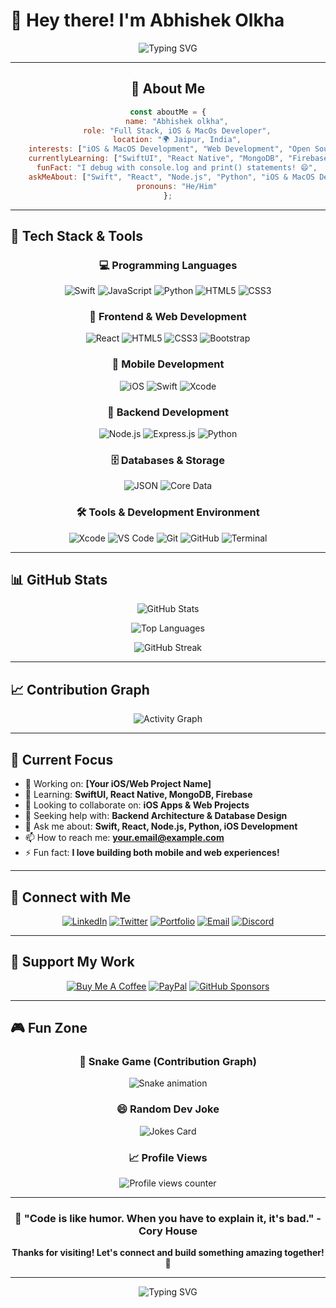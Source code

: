 # 👋 Hey there! I'm Abhishek Olkha
<div align="center">
  
![Typing SVG](https://readme-typing-svg.herokuapp.com?font=Fira+Code&size=30&duration=3000&pause=1000&color=36BCF7FF&center=true&vCenter=true&width=600&lines=Full+Stack+Developer+%F0%9F%9A%80;Open+Source+Enthusiast+%E2%9C%A8;Always+Learning+New+Things+%F0%9F%93%9A;Let's+Build+Something+Amazing!+%F0%9F%92%A1)

</div>

---

<div align="center">

## 🌟 About Me

```javascript
const aboutMe = {
    name: "Abhishek olkha",
    role: "Full Stack, iOS & MacOs Developer",
    location: "🌍 Jaipur, India",
    interests: ["iOS & MacOS Development", "Web Development", "Open Source", "Mobile Apps"],
    currentlyLearning: ["SwiftUI", "React Native", "MongoDB", "Firebase"],
    funFact: "I debug with console.log and print() statements! 😄",
    askMeAbout: ["Swift", "React", "Node.js", "Python", "iOS & MacOS Development"],
    pronouns: "He/Him"
};
```

</div>

---

## 🚀 Tech Stack & Tools

<div align="center">

### 💻 Programming Languages
![Swift](https://img.shields.io/badge/Swift-FA7343?style=for-the-badge&logo=swift&logoColor=white)
![JavaScript](https://img.shields.io/badge/JavaScript-F7DF1E?style=for-the-badge&logo=javascript&logoColor=black)
![Python](https://img.shields.io/badge/Python-3776AB?style=for-the-badge&logo=python&logoColor=white)
![HTML5](https://img.shields.io/badge/HTML5-E34F26?style=for-the-badge&logo=html5&logoColor=white)
![CSS3](https://img.shields.io/badge/CSS3-1572B6?style=for-the-badge&logo=css3&logoColor=white)

### 🎨 Frontend & Web Development
![React](https://img.shields.io/badge/React-20232A?style=for-the-badge&logo=react&logoColor=61DAFB)
![HTML5](https://img.shields.io/badge/HTML5-E34F26?style=for-the-badge&logo=html5&logoColor=white)
![CSS3](https://img.shields.io/badge/CSS3-1572B6?style=for-the-badge&logo=css3&logoColor=white)
![Bootstrap](https://img.shields.io/badge/Bootstrap-7952B3?style=for-the-badge&logo=bootstrap&logoColor=white)

### 📱 Mobile Development
![iOS](https://img.shields.io/badge/iOS-000000?style=for-the-badge&logo=ios&logoColor=white)
![Swift](https://img.shields.io/badge/Swift-FA7343?style=for-the-badge&logo=swift&logoColor=white)
![Xcode](https://img.shields.io/badge/Xcode-007ACC?style=for-the-badge&logo=xcode&logoColor=white)

### 🔧 Backend Development
![Node.js](https://img.shields.io/badge/Node.js-43853D?style=for-the-badge&logo=node.js&logoColor=white)
![Express.js](https://img.shields.io/badge/Express.js-404D59?style=for-the-badge&logo=express&logoColor=white)
![Python](https://img.shields.io/badge/Python-3776AB?style=for-the-badge&logo=python&logoColor=white)

### 🗄️ Databases & Storage
![JSON](https://img.shields.io/badge/JSON-000000?style=for-the-badge&logo=json&logoColor=white)
![Core Data](https://img.shields.io/badge/Core_Data-007ACC?style=for-the-badge&logo=apple&logoColor=white)

### 🛠️ Tools & Development Environment
![Xcode](https://img.shields.io/badge/Xcode-007ACC?style=for-the-badge&logo=xcode&logoColor=white)
![VS Code](https://img.shields.io/badge/VS_Code-007ACC?style=for-the-badge&logo=visual-studio-code&logoColor=white)
![Git](https://img.shields.io/badge/Git-F05032?style=for-the-badge&logo=git&logoColor=white)
![GitHub](https://img.shields.io/badge/GitHub-100000?style=for-the-badge&logo=github&logoColor=white)
![Terminal](https://img.shields.io/badge/Terminal-000000?style=for-the-badge&logo=gnometerminal&logoColor=white)

</div>

---

## 📊 GitHub Stats

<div align="center">
  
![GitHub Stats](https://github-readme-stats.vercel.app/api?username=itsabhishekolkha&show_icons=true&theme=tokyonight&hide_border=true&count_private=true)

![Top Languages](https://github-readme-stats.vercel.app/api/top-langs/?username=itsabhishekolkha&layout=compact&theme=tokyonight&hide_border=true&langs_count=8)

![GitHub Streak](https://github-readme-streak-stats.herokuapp.com/?user=itsabhishekolkha&theme=tokyonight&hide_border=true)

</div>

---



## 📈 Contribution Graph
<div align="center">
  
![Activity Graph](https://github-readme-activity-graph.vercel.app/graph?username=itsabhishekolkha&theme=tokyo-night&hide_border=true)

</div>

---

## 🎯 Current Focus

- 🔭 Working on: **[Your iOS/Web Project Name]**
- 🌱 Learning: **SwiftUI, React Native, MongoDB, Firebase**
- 👯 Looking to collaborate on: **iOS Apps & Web Projects**
- 🤔 Seeking help with: **Backend Architecture & Database Design**
- 💬 Ask me about: **Swift, React, Node.js, Python, iOS Development**
- 📫 How to reach me: **your.email@example.com**
- ⚡ Fun fact: **I love building both mobile and web experiences!**

---


## 🤝 Connect with Me

<div align="center">

[![LinkedIn](https://img.shields.io/badge/LinkedIn-0077B5?style=for-the-badge&logo=linkedin&logoColor=white)](https://linkedin.com/in/yourprofile)
[![Twitter](https://img.shields.io/badge/Twitter-1DA1F2?style=for-the-badge&logo=twitter&logoColor=white)](https://twitter.com/yourhandle)
[![Portfolio](https://img.shields.io/badge/Portfolio-000000?style=for-the-badge&logo=vercel&logoColor=white)](https://yourportfolio.com)
[![Email](https://img.shields.io/badge/Email-D14836?style=for-the-badge&logo=gmail&logoColor=white)](mailto:your.email@example.com)
[![Discord](https://img.shields.io/badge/Discord-7289DA?style=for-the-badge&logo=discord&logoColor=white)](https://discord.gg/yourserver)

</div>

---

## 💝 Support My Work

<div align="center">

[![Buy Me A Coffee](https://img.shields.io/badge/Buy_Me_A_Coffee-FFDD00?style=for-the-badge&logo=buy-me-a-coffee&logoColor=black)](https://www.buymeacoffee.com/yourusername)
[![PayPal](https://img.shields.io/badge/PayPal-00457C?style=for-the-badge&logo=paypal&logoColor=white)](https://paypal.me/yourusername)
[![GitHub Sponsors](https://img.shields.io/badge/GitHub_Sponsors-EA4AAA?style=for-the-badge&logo=github-sponsors&logoColor=white)](https://github.com/sponsors/itsabhishekolkha)

</div>

---

## 🎮 Fun Zone

<div align="center">

### 🐍 Snake Game (Contribution Graph)
![Snake animation](https://github.com/YourUsername/YourUsername/blob/output/github-contribution-grid-snake.svg)

### 😄 Random Dev Joke
![Jokes Card](https://readme-jokes.vercel.app/api?theme=tokyonight)

### 📈 Profile Views
![Profile views counter](https://komarev.com/ghpvc/?username=YourUsername&color=36BCF7&style=for-the-badge&label=Profile+Views)

</div>

---

<div align="center">
  
### 💫 "Code is like humor. When you have to explain it, it's bad." - Cory House

**Thanks for visiting! Let's connect and build something amazing together! 🚀**

</div>

---

<div align="center">
  <img src="https://readme-typing-svg.herokuapp.com?font=Fira+Code&size=20&duration=3000&pause=1000&color=36BCF7FF&center=true&vCenter=true&width=500&lines=Happy+Coding!+%F0%9F%92%BB;Let's+Build+The+Future!+%F0%9F%9A%80" alt="Typing SVG" />
</div>
